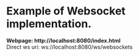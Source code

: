 # Example of Websocket implementation.

<b>Webpage: http://localhost:8080/index.html <br/></b>
Direct ws uri: ws://localhost:8080/ws/websockets
